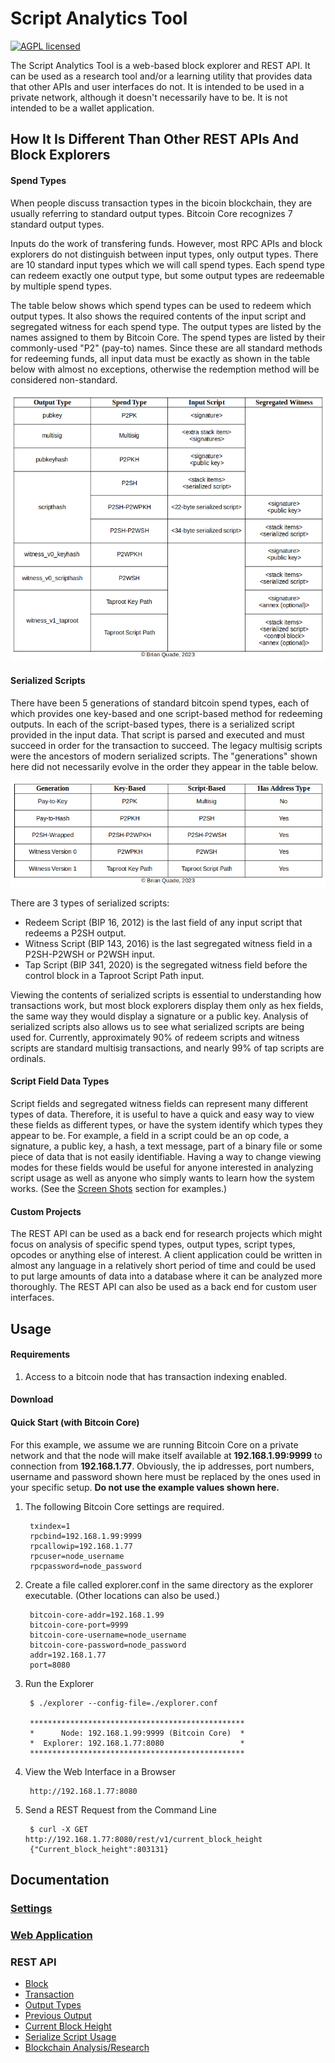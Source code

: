 # Script Analytics Tool

[![AGPL licensed](https://img.shields.io/badge/license-AGPL-blue.svg)](https://github.com/btc-script-explorer/explorer/blob/master/LICENSE)

The Script Analytics Tool is a web-based block explorer and REST API. It can be used as a research tool and/or a learning utility that provides data that other APIs and user interfaces do not.
It is intended to be used in a private network, although it doesn't necessarily have to be. It is not intended to be a wallet application.

## How It Is Different Than Other REST APIs And Block Explorers

#### Spend Types

When people discuss transaction types in the bicoin blockchain, they are usually referring to standard output types.
Bitcoin Core recognizes 7 standard output types.

Inputs do the work of transfering funds. However, most RPC APIs and block explorers do not distinguish between input types, only output types.
There are 10 standard input types which we will call spend types.
Each spend type can redeem exactly one output type, but some output types are redeemable by multiple spend types.

The table below shows which spend types can be used to redeem which output types.
It also shows the required contents of the input script and segregated witness for each spend type.
The output types are listed by the names assigned to them by Bitcoin Core. The spend types are listed by their commonly-used "P2" (pay-to) names.
Since these are all standard methods for redeeming funds, all input data must be exactly as shown in the table below with almost no exceptions, otherwise the redemption method will be considered non-standard.

![Spend Types](/assets/images/spend-type-table.png)

#### Serialized Scripts

There have been 5 generations of standard bitcoin spend types, each of which provides one key-based and one script-based method for redeeming outputs.
In each of the script-based types, there is a serialized script provided in the input data. That script is parsed and executed and must succeed in order for the transaction to succeed.
The legacy multisig scripts were the ancestors of modern serialized scripts. The "generations" shown here did not necessarily evolve in the order they appear in the table below.

![Transaction Generations](/assets/images/tx-generations.png)

There are 3 types of serialized scripts:
- Redeem Script (BIP 16, 2012) is the last field of any input script that redeems a P2SH output.
- Witness Script (BIP 143, 2016) is the last segregated witness field in a P2SH-P2WSH or P2WSH input.
- Tap Script (BIP 341, 2020) is the segregated witness field before the control block in a Taproot Script Path input.

Viewing the contents of serialized scripts is essential to understanding how transactions work, but most block explorers display them only as hex fields, the same way
they would display a signature or a public key. Analysis of serialized scripts also allows us to see what serialized scripts are being used for.
Currently, approximately 90% of redeem scripts and witness scripts are standard multisig transactions, and nearly 99% of tap scripts are ordinals.

#### Script Field Data Types

Script fields and segregated witness fields can represent many different types of data.
Therefore, it is useful to have a quick and easy way to view these fields as different types, or have the system identify which types they appear to be.
For example, a field in a script could be an op code, a signature, a public key, a hash, a text message, part of a binary file or some piece of data that is not easily identifiable.
Having a way to change viewing modes for these fields would be useful for anyone interested in analyzing script usage as well as anyone who simply wants to learn how the system works.
(See the [Screen Shots](/docs/screen-shots.md) section for examples.)

#### Custom Projects

The REST API can be used as a back end for research projects which might focus on analysis of specific spend types, output types, script types, opcodes or anything else of interest.
A client application could be written in almost any language in a relatively short period of time and could be used to put large amounts of data into a database where it can be analyzed more thoroughly.
The REST API can also be used as a back end for custom user interfaces.

## Usage

#### Requirements

1. Access to a bitcoin node that has transaction indexing enabled.

#### Download

#### Quick Start (with Bitcoin Core)

For this example, we assume we are running Bitcoin Core on a private network and that the node will make itself available at **192.168.1.99:9999** to connection from **192.168.1.77**.
Obviously, the ip addresses, port numbers, username and password shown here must be replaced by the ones used in your specific setup. **Do not use the example values shown here.**

1. The following Bitcoin Core settings are required.

        txindex=1
        rpcbind=192.168.1.99:9999
        rpcallowip=192.168.1.77
        rpcuser=node_username
        rpcpassword=node_password

2. Create a file called explorer.conf in the same directory as the explorer executable. (Other locations can also be used.)

        bitcoin-core-addr=192.168.1.99
        bitcoin-core-port=9999
        bitcoin-core-username=node_username
        bitcoin-core-password=node_password
        addr=192.168.1.77
        port=8080

3. Run the Explorer

        $ ./explorer --config-file=./explorer.conf 
        
        ************************************************
        *      Node: 192.168.1.99:9999 (Bitcoin Core)  *
        *  Explorer: 192.168.1.77:8080                 *
        ************************************************

4. View the Web Interface in a Browser

        http://192.168.1.77:8080

5. Send a REST Request from the Command Line

        $ curl -X GET http://192.168.1.77:8080/rest/v1/current_block_height
        {"Current_block_height":803131}

## Documentation

### [Settings](/docs/app-settings.md)

### [Web Application](/docs/screen-shots.md)

### REST API

- [Block](/docs/rest-api/v1/block.md)
- [Transaction](/docs/rest-api/v1/tx.md)
- [Output Types](/docs/rest-api/v1/output_types.md)
- [Previous Output](/docs/rest-api/v1/previous_output.md)
- [Current Block Height](/docs/rest-api/v1/current_block_height.md)
- [Serialize Script Usage](/docs/rest-api/v1/serialized_script_usage.md)
- [Blockchain Analysis/Research](/docs/rest-api/v1/blockchain_analysis.md)

